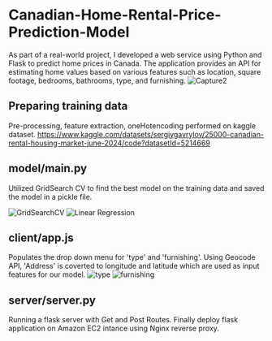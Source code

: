 # Canadian-Home-Rental-Price-Prediction-Model
As part of a real-world project, I developed a web service using Python and Flask to predict home prices in Canada. The application provides an API for estimating home values based on various features such as location, square footage, bedrooms, bathrooms, type, and furnishing.
![Capture2](https://github.com/user-attachments/assets/6dff8c04-8ae6-447d-ac39-3ecc5d213ff0)


## Preparing training data
Pre-processing, feature extraction, oneHotencoding performed on kaggle dataset. https://www.kaggle.com/datasets/sergiygavrylov/25000-canadian-rental-housing-market-june-2024/code?datasetId=5214669

## model/main.py 
Utilized GridSearch CV to find the best model on the training data and saved the model in a pickle file. 

![GridSearchCV](https://github.com/user-attachments/assets/91257427-739b-4bce-a4cc-7f11573050b2)
![Linear Regression](https://github.com/user-attachments/assets/591797b7-0dda-462e-b4e3-be5cd9acec5a)

## client/app.js
Populates the drop down menu for 'type' and 'furnishing'. Using Geocode API, 'Address' is coverted to longitude and latitude which are used as input features for our model. 
![type](https://github.com/user-attachments/assets/0878468d-fb30-4844-958f-dca3b80b474b) ![furnishing](https://github.com/user-attachments/assets/b3466cbb-17af-4fb2-af19-8288621b3c9c)


## server/server.py
Running a flask server with Get and Post Routes. Finally deploy flask application on Amazon EC2 intance using Nginx reverse proxy. 


